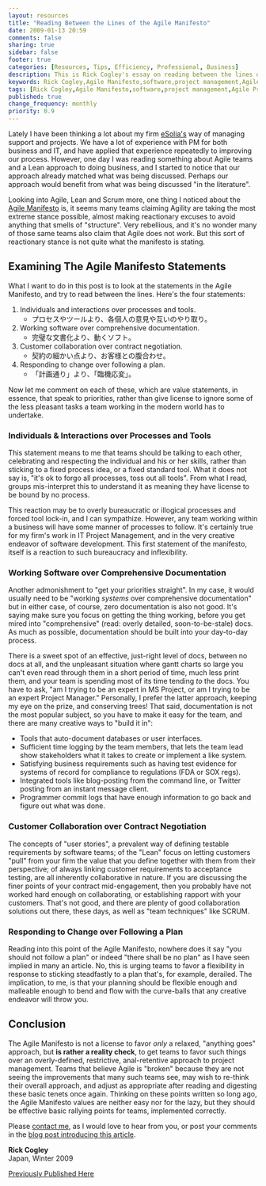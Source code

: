```yaml
---
layout: resources
title: "Reading Between the Lines of the Agile Manifesto"
date: 2009-01-13 20:59
comments: false
sharing: true
sidebar: false
footer: true
categories: [Resources, Tips, Efficiency, Professional, Business]
description: This is Rick Cogley's essay on reading between the lines of the Agile Manifesto.
keywords: Rick Cogley,Agile Manifesto,software,project management,Agile Principles
tags: [Rick Cogley,Agile Manifesto,software,project management,Agile Principles]
published: true
change_frequency: monthly
priority: 0.9
---
```


Lately I have been thinking a lot about my firm [eSolia's][] way of managing support and projects. We have a lot of experience with PM for both business and IT, and have applied that experience repeatedly to improving our process. However, one day I was reading something about Agile teams and a Lean approach to doing business, and I started to notice that our approach already matched what was being discussed. Perhaps our approach would benefit from what was being discussed "in the literature". 

Looking into Agile, Lean and Scrum more, one thing I noticed about the [Agile Manifesto][] is, it seems many teams claiming Agility are taking the most extreme stance possible, almost making reactionary excuses to avoid anything that smells of "structure". Very rebellious, and it's no wonder many of those same teams also claim that Agile does not work. But this sort of reactionary stance is not quite what the manifesto is stating.

## Examining The Agile Manifesto Statements

What I want to do in this post is to look at the statements in the Agile Manifesto, and try to read between the lines. Here's the four statements: 

1. Individuals and interactions over processes and tools.
	* プロセスやツールより、各個人の意見や互いのやり取り。
1. Working software over comprehensive documentation. 
	* 完璧な文書化より、動くソフト。  
1. Customer collaboration over contract negotiation. 
	* 契約の細かい点より、お客様との腹合わせ。
1. Responding to change over following a plan.
	* 「計画通り」より、「臨機応変」。

Now let me comment on each of these, which are value statements, in essence, that speak to priorities, rather than give license to ignore some of the less pleasant tasks a team working in the modern world has to undertake.
 
### Individuals &amp; Interactions over Processes and Tools

This statement means to me that teams should be talking to each other, celebrating and respecting the individual and his or her skills, rather than sticking to a fixed process idea, or a fixed standard tool. What it does not say is, "it's ok to forgo all processes, toss out all tools". From what I read, groups mis-interpret this to understand it as meaning they have license to be bound by no process. 

This reaction may be to overly bureaucratic or illogical processes and forced tool lock-in, and I can sympathize. However, any team working within a business will have some manner of processes to follow. It's certainly true for my firm's work in IT Project Management, and in the very creative endeavor of software development. This first statement of the manifesto, itself is a reaction to such bureaucracy and inflexibility. 

### Working Software over Comprehensive Documentation

Another admonishment to "get your priorities straight". In my case, it would usually need to be "working *systems* over comprehensive documentation" but in either case, of course, zero documentation is also not good. It's saying make sure you focus on getting the thing working, before you get mired into "comprehensive" (read: overly detailed, soon-to-be-stale) docs. 
As much as possible, documentation should be built into your day-to-day process. 

There is a sweet spot of an effective, just-right level of docs, between no docs at all, and the unpleasant situation where gantt charts so large you can't even read through them in a short period of time, much less print them, and your team is spending most of its time tending *to* the docs. You have to ask, "am I trying to be an expert in MS Project, or am I trying to be an expert Project Manager." Personally, I prefer the latter approach, keeping my eye on the prize, and conserving trees! That said, documentation is not the most popular subject, so you have to make it easy for the team, and there are many creative ways to "build it in": 

* Tools that auto-document databases or user interfaces.
* Sufficient time logging by the team members, that lets the team lead show stakeholders what it takes to create or implement a like system.
* Satisfying business requirements such as having test evidence for systems of record for compliance to regulations (FDA or SOX regs).
* Integrated tools like blog-posting from the command line, or Twitter posting from an instant message client.
* Programmer commit logs that have enough information to go back and figure out what was done.

### Customer Collaboration over Contract Negotiation

The concepts of "user stories", a prevalent way of defining testable requirements by software teams; of the "Lean" focus on letting customers "pull" from your firm the value that you define together with them from their perspective; of always linking customer requirements to acceptance testing, are all inherently collaborative in nature. If you are discussing the finer points of your contract mid-engagement, then you probably have not worked hard enough on collaborating, or establishing rapport with your customers. That's not good, and there are plenty of good collaboration solutions out there, these days, as well as "team techniques" like SCRUM. 

### Responding to Change over Following a Plan

Reading into this point of the Agile Manifesto, nowhere does it say "you should not follow a plan" or indeed "there shall be no plan" as I have seen implied in many an article. No, this is urging teams to favor a flexibility in response to sticking steadfastly to a plan that's, for example, derailed. The implication, to me, is that your planning should be flexible enough and malleable enough to bend and flow with the curve-balls that any creative endeavor will throw you. 

## Conclusion

The Agile Manifesto is not a license to favor *only* a relaxed, "anything goes" approach, but **is rather a reality check**, to get teams to favor such things over an overly-defined, restrictive, anal-retentive approach to project management. Teams that believe Agile is "broken" because they are not seeing the improvements that many such teams see, may wish to re-think their overall approach, and adjust as appropriate after reading and digesting these basic tenets once again. Thinking on these points written so long ago, the Agile Manifesto values are neither easy nor for the lazy, but they should be effective basic rallying points for teams, implemented correctly. 

Please [contact me][], as I would love to hear from you, or post your comments in the [blog post introducing this article][]. 

**Rick Cogley**  
Japan, Winter 2009

 [eSolia's]: http://www.esolia.com
 [Agile Manifesto]: http://agilemanifesto.org
 [contact me]: /about/ "Contact Me"
 [blog post introducing this article]: /articles/2009/01/31/between-the-lines-of-the-agile-manifesto/  

[Previously Published Here](http://rick.cogley.info/goodies/reference/rick-cogley-between-the-lines-of-the-agile-manifesto.php "Previous Version of Reading between the Lines of the Agile Manifesto")
